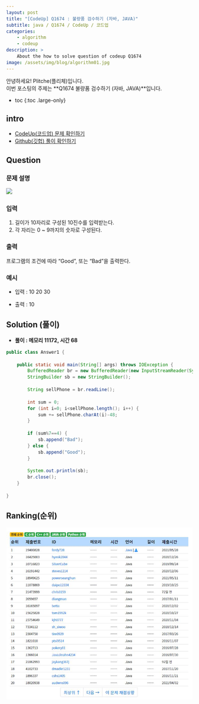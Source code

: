 ```yaml
---
layout: post
title: "[CodeUp] Q1674 : 불량품 검수하기 (자바, JAVA)"
subtitle: java / Q1674 / CodeUp / 코드업
categories:
    - algorithm
    - codeup
description: >
    About the how to solve question of codeup Q1674
image: /assets/img/blog/algorithm01.jpg
---
```


안녕하세요! Plitche(플리체)입니다.  
이번 포스팅의 주제는 **Q1674 불량품 검수하기 (자바, JAVA)**입니다.

* toc
{:toc .large-only}

## intro
* [CodeUp(코드업) 문제 확인하기](https://codeup.kr/problem.php?id=1674)  
* [Github(깃헙) 풀이 확인하기](https://github.com/plitche/CodeUp_Solution/tree/master/Q1601~Q1700/Q1674)  

## Question
### 문제 설명
![](/assets/post/codeup/Q1601~Q1699/20211128_02/01.JPG)  

### 입력
1) 길이가 10자리로 구성된 10진수를 입력받는다.  
2) 각 자리는 0 ~ 9까지의 숫자로 구성된다.  

### 출력
프로그램의 조건에 따라 “Good”, 또는 “Bad”을 출력한다.  
  
### 예시
* 입력 : 10 20 30
  
* 출력 : 10  

## Solution (풀이)
* **풀이 : 메모리 11172, 시간 68**  

```java
public class Answer1 {
	
    public static void main(String[] args) throws IOException {
        BufferedReader br = new BufferedReader(new InputStreamReader(System.in));
        StringBuilder sb = new StringBuilder();

        String sellPhone = br.readLine();

        int sum = 0;
        for (int i=0; i<sellPhone.length(); i++) {
        	sum += sellPhone.charAt(i)-48;
        }
        
        if (sum%7==4) {
        	sb.append("Bad");
        } else {
        	sb.append("Good");
        }
        
        System.out.println(sb);
        br.close();
    }
    	 
}
```  

## Ranking(순위)
![](/assets/post/codeup/Q1600~Q1699/20211128_02/03.JPG)  